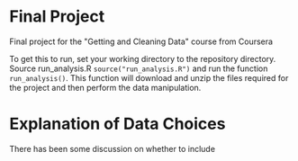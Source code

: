 # Final Project
Final project for the "Getting and Cleaning Data" course from Coursera

To get this to run, set your working directory to the repository directory. Source run_analysis.R `source("run_analysis.R")` and run the function `run_analysis()`. This function will download and unzip the files required for the project and then perform the data manipulation.

# Explanation of Data Choices

There has been some discussion on whether to include 
